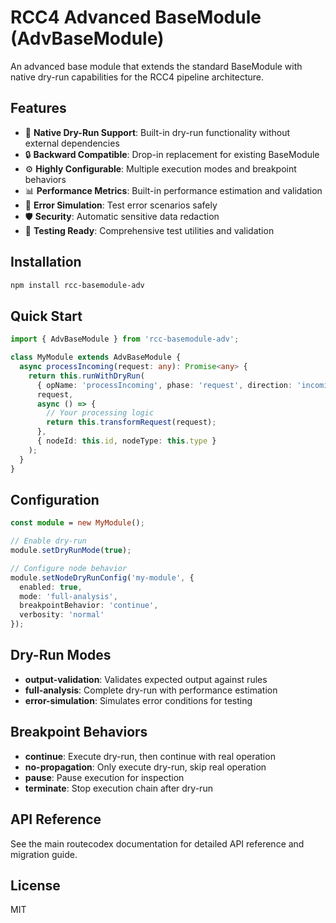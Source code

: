 # RCC4 Advanced BaseModule (AdvBaseModule)

An advanced base module that extends the standard BaseModule with native dry-run capabilities for the RCC4 pipeline architecture.

## Features

- 🔄 **Native Dry-Run Support**: Built-in dry-run functionality without external dependencies
- 🔒 **Backward Compatible**: Drop-in replacement for existing BaseModule
- ⚙️ **Highly Configurable**: Multiple execution modes and breakpoint behaviors
- 📊 **Performance Metrics**: Built-in performance estimation and validation
- 🚨 **Error Simulation**: Test error scenarios safely
- 🛡️ **Security**: Automatic sensitive data redaction
- 🧪 **Testing Ready**: Comprehensive test utilities and validation

## Installation

```bash
npm install rcc-basemodule-adv
```

## Quick Start

```typescript
import { AdvBaseModule } from 'rcc-basemodule-adv';

class MyModule extends AdvBaseModule {
  async processIncoming(request: any): Promise<any> {
    return this.runWithDryRun(
      { opName: 'processIncoming', phase: 'request', direction: 'incoming' },
      request,
      async () => {
        // Your processing logic
        return this.transformRequest(request);
      },
      { nodeId: this.id, nodeType: this.type }
    );
  }
}
```

## Configuration

```typescript
const module = new MyModule();

// Enable dry-run
module.setDryRunMode(true);

// Configure node behavior
module.setNodeDryRunConfig('my-module', {
  enabled: true,
  mode: 'full-analysis',
  breakpointBehavior: 'continue',
  verbosity: 'normal'
});
```

## Dry-Run Modes

- **output-validation**: Validates expected output against rules
- **full-analysis**: Complete dry-run with performance estimation
- **error-simulation**: Simulates error conditions for testing

## Breakpoint Behaviors

- **continue**: Execute dry-run, then continue with real operation
- **no-propagation**: Only execute dry-run, skip real operation
- **pause**: Pause execution for inspection
- **terminate**: Stop execution chain after dry-run

## API Reference

See the main routecodex documentation for detailed API reference and migration guide.

## License

MIT